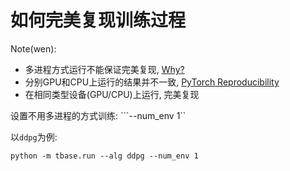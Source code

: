 # 如何完美复现训练过程

Note(wen):
- 多进程方式运行不能保证完美复现, [Why?](https://github.com/iminders/tbase/issues/2)
- 分别GPU和CPU上运行的结果并不一致, [PyTorch Reproducibility](https://pytorch.org/docs/stable/notes/randomness.html)
- 在相同类型设备(GPU/CPU)上运行, 完美复现

设置不用多进程的方式训练: ```--num_env 1``

以`ddpg`为例:
```
python -m tbase.run --alg ddpg --num_env 1
```
